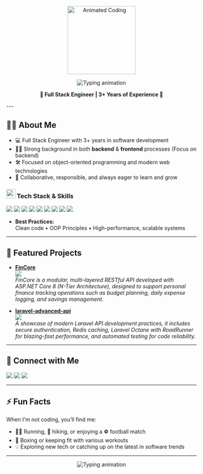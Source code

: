 <p align="center">
  <img src="https://media.giphy.com/media/qgQUggAC3Pfv687qPC/giphy.gif" alt="Animated Coding" height="180">
</p>

<p align="center">
  <img src="https://readme-typing-svg.demolab.com?font=Fira+Code&weight=700&size=30&pause=1000&color=FF5733&center=true&vCenter=true&width=900&lines=Hey%2C+I'm+Kaan+U%C3%A7arc%C4%B1+%F0%9F%91%8B;Full-Stack+Developer+%7C+Laravel+.NET+Core+React;Turning+ideas+into+impactful+apps" alt="Typing animation"/>
</p>


<p align="center">
  <b>🚀 Full Stack Engineer | 3+ Years of Experience 🚀</b>
</p>
---

## 👨‍💻 About Me

- 💻 Full Stack Engineer with 3+ years in software development
- 🧑‍💼 Strong background in both  **backend** & **frontend** processes (Focus on backend)
- 🛠️ Focused on object-oriented programming and modern web technologies
- 🤝 Collaborative, responsible, and always eager to learn and grow

### <img src="https://media.giphy.com/media/XAxylRMCdpbEWUAvr8/giphy.gif" width="24"> Tech Stack & Skills

<p>
  <img src="https://img.shields.io/badge/PHP-777BB4?style=for-the-badge&logo=php&logoColor=white"/>
  <img src="https://img.shields.io/badge/Laravel-E74430?style=for-the-badge&logo=laravel&logoColor=white"/>
  <img src="https://img.shields.io/badge/.NET_Core-512BD4?style=for-the-badge&logo=dotnet&logoColor=white"/>
  <img src="https://img.shields.io/badge/JavaScript-F7DF1E?style=for-the-badge&logo=javascript&logoColor=black"/>
  <img src="https://img.shields.io/badge/React-20232A?style=for-the-badge&logo=react&logoColor=61DAFB"/>
  <img src="https://img.shields.io/badge/MySQL-4479A1?style=for-the-badge&logo=mysql&logoColor=white"/>
  <img src="https://img.shields.io/badge/MSSQL-CC2927?style=for-the-badge&logo=microsoftsqlserver&logoColor=white"/>
  <img src="https://img.shields.io/badge/HTML5-E34F26?style=for-the-badge&logo=html5&logoColor=white"/>
  <img src="https://img.shields.io/badge/CSS3-1572B6?style=for-the-badge&logo=css3&logoColor=white"/>
</p>

- **Best Practices:**  
  Clean code • OOP Principles • High-performance, scalable systems

---

## 🌟 Featured Projects

- [**FinCore**](https://github.com/kaanucarci/FinCore)  
  <img src="https://img.shields.io/badge/ASP.NET_Core-512BD4?style=flat-square&logo=dotnet&logoColor=white"/>  
  <em>FinCore is a modular, multi-layered RESTful API developed with ASP.NET Core 8 (N-Tier Architecture), designed to support personal finance tracking operations such as budget planning, daily expense logging, and savings management.</em>

- [**laravel-advanced-api**](https://github.com/kaanucarci/laravel-advanced-api)  
  <img src="https://img.shields.io/badge/Laravel-E74430?style=flat-square&logo=laravel&logoColor=white"/>  
  <em>A showcase of modern Laravel API development practices, it includes secure authentication, Redis caching, Laravel Octane with RoadRunner for blazing-fast performance, and automated testing for code reliability.</em>

---

## 🔗 Connect with Me

<p>
  <a href="https://www.linkedin.com/in/kaanucarci/"><img src="https://img.shields.io/badge/LinkedIn-0077B5?style=for-the-badge&logo=linkedin&logoColor=white"/></a>
  <a href="https://x.com/KaanUcarci"><img src="https://img.shields.io/badge/X(Twitter)-000000?style=for-the-badge&logo=x&logoColor=white"/></a>
  <a href="https://leetcode.com/u/kaanucarci/"><img src="https://img.shields.io/badge/LeetCode-FFA116?style=for-the-badge&logo=leetcode&logoColor=black"/></a>
</p>

---

## ⚡ Fun Facts


When I'm not coding, you’ll find me:
- 🏃‍♂️ Running, 🥾 hiking, or enjoying a ⚽ football match
- 🥊 Boxing or keeping fit with various workouts
- 💡 Exploring new tech or catching up on the latest in software trends

---

<p align="center">
  <img src="https://readme-typing-svg.demolab.com?font=Fira+Code&weight=700&size=30&pause=1000&color=FF5733&center=true&vCenter=true&width=900&lines=Let's Code Together!" alt="Typing animation"/>
</p>
